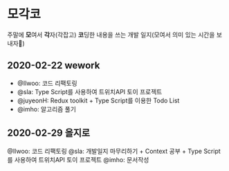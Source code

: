# 모각코
주말에 **모**여서 **각**자(각잡고) **코**딩한 내용을 쓰는 개발 일지(모여서 의미 있는 시간을 보내자🥰)

## 2020-02-22 wework
* @Ilwoo: 코드 리팩토링
* @sla: Type Script를 사용하여 트위치API 토이 프로젝트
* @juyeonH: Redux toolkit + Type Script를 이용한 Todo List
* @imho: 알고리즘 풀기

## 2020-02-29 을지로
@Ilwoo: 코드 리팩토링
@sla: 개발일지 마무리하기 + Context 공부 + Type Script를 사용하여 트위치API 토이 프로젝트
@imho: 문서작성
